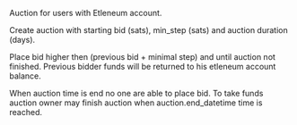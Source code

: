 Auction for users with Etleneum account.

Create auction with starting bid (sats), min_step (sats) and auction duration (days).

Place bid higher then (previous bid + minimal step) and until auction not finished.
Previous bidder funds will be returned to his etleneum account balance.

When auction time is end no one are able to place bid.
To take funds auction owner may finish auction when auction.end_datetime time is reached.
